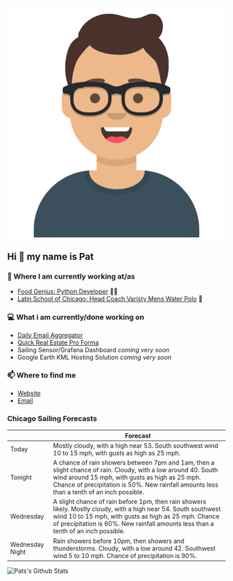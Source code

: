 [![Social banner for p-j-falconer](https://raw.githubusercontent.com/P-J-FALCONER/P-J-FALCONER/master/assets/avataaars.svg)](https://patfalconer.com/)
## Hi :wave: my name is Pat

### 💼 Where I am currently working at/as
- [Food Genius: Python Developer](https://getfoodgenius.com/) 🍔🐍
- [Latin School of Chicago: Head Coach Varisty Mens Water Polo](https://www.latinschool.org/) 🤽


### 💻 What i am currently/done working on
 - [Daily Email Aggregator](https://github.com/P-J-FALCONER/dott_daily_mail)
 - [Quick Real Estate Pro Forma](https://github.com/P-J-FALCONER/henry)
 - Sailing Sensor/Grafana Dashboard *coming very soon*
 - Google Earth KML Hosting Solution *coming very soon*

### 📫 Where to find me
 - [Website](https://patfalconer.com/)
 - [Email](mailto:patrick.j.falconer@gmail.com)


### Chicago Sailing Forecasts
|   | Forecast  |
|---|---|
| Today | Mostly cloudy, with a high near 53. South southwest wind 10 to 15 mph, with gusts as high as 25 mph. |
| Tonight | A chance of rain showers between 7pm and 1am, then a slight chance of rain. Cloudy, with a low around 40. South wind around 15 mph, with gusts as high as 25 mph. Chance of precipitation is 50%. New rainfall amounts less than a tenth of an inch possible. |
| Wednesday | A slight chance of rain before 1pm, then rain showers likely. Mostly cloudy, with a high near 54. South southwest wind 10 to 15 mph, with gusts as high as 25 mph. Chance of precipitation is 60%. New rainfall amounts less than a tenth of an inch possible. |
| Wednesday Night | Rain showers before 10pm, then showers and thunderstorms. Cloudy, with a low around 42. Southwest wind 5 to 10 mph. Chance of precipitation is 90%. |

![Pats's Github Stats](https://github-readme-stats.vercel.app/api?username=p-j-falconer&show_icons=true&theme=radical)
